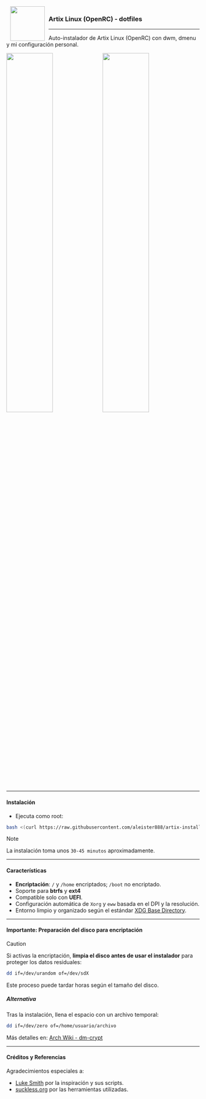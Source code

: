 <img src="https://artixlinux.org/img/artix-logo.png" align="left" height="90px" hspace="10px" vspace="0px">

### Artix Linux (OpenRC) - dotfiles

---

Auto-instalador de Artix Linux (OpenRC) con dwm, dmenu y mi configuración personal.

<p float="center">
<img src="https://raw.githubusercontent.com/aleister888/artix-installer/refs/heads/main/assets/screenshots/screenshot1.jpg" width="49%" />
<img src="https://raw.githubusercontent.com/aleister888/artix-installer/refs/heads/main/assets/screenshots/screenshot2.jpg" width="49%" />
</p>

---

#### Instalación

- Ejecuta como root:

```bash
bash <(curl https://raw.githubusercontent.com/aleister888/artix-installer/main/install.sh)
```

> [!NOTE]
> La instalación toma unos `30-45 minutos` aproximadamente.

---

#### Características

- **Encriptación**: `/` y `/home` encriptados; `/boot` no encriptado.
- Soporte para **btrfs** y **ext4**
- Compatible solo con **UEFI**.
- Configuración automática de `Xorg` y `eww` basada en el DPI y la resolución.
- Entorno limpio y organizado según el estándar [XDG Base Directory](https://wiki.archlinux.org/title/XDG_Base_Directory).

---

#### Importante: Preparación del disco para encriptación

> [!CAUTION]
> Si activas la encriptación, **limpia el disco antes de usar el instalador** para proteger los datos residuales:
>
> ```bash
> dd if=/dev/urandom of=/dev/sdX
> ```
>
> Este proceso puede tardar horas según el tamaño del disco.

##### Alternativa

Tras la instalación, llena el espacio con un archivo temporal:

```bash
dd if=/dev/zero of=/home/usuario/archivo
```

Más detalles en: [Arch Wiki - dm-crypt](https://wiki.archlinux.org/title/Dm-crypt/Drive_preparation)

---

#### Créditos y Referencias

Agradecimientos especiales a:

- [Luke Smith](https://github.com/LukeSmithxyz) por la inspiración y sus scripts.
- [suckless.org](https://suckless.org) por las herramientas utilizadas.
